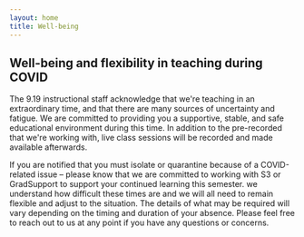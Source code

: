 ```yaml
---
layout: home
title: Well-being
---
```


## Well-being and flexibility in teaching during COVID

The 9.19 instructional staff acknowledge that we're teaching in an extraordinary time, and that there are many sources of uncertainty and fatigue. We are committed to providing you a supportive, stable, and safe educational environment during this time. In addition to the pre-recorded that we're working with, live class sessions will be recorded and made available afterwards.

If you are notified that you must isolate or quarantine because of a COVID-related issue – please know that we are committed to working with S3 or GradSupport to support your continued learning this semester. we understand how difficult these times are and we will all need to remain flexible and adjust to the situation. The details of what may be required will vary depending on the timing and duration of your absence.  Please feel free to reach out to us at any point if you have any questions or concerns.